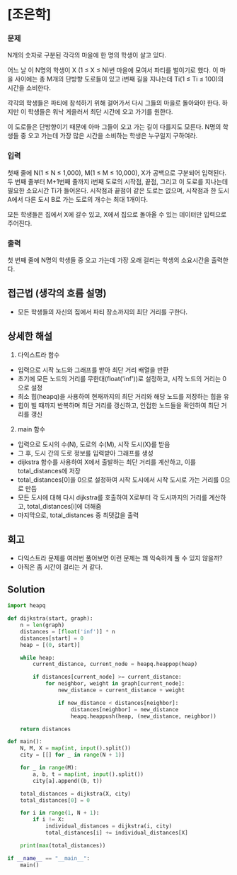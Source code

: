# [조은학]

### 문제
N개의 숫자로 구분된 각각의 마을에 한 명의 학생이 살고 있다.

어느 날 이 N명의 학생이 X (1 ≤ X ≤ N)번 마을에 모여서 파티를 벌이기로 했다. 이 마을 사이에는 총 M개의 단방향 도로들이 있고 i번째 길을 지나는데 Ti(1 ≤ Ti ≤ 100)의 시간을 소비한다.

각각의 학생들은 파티에 참석하기 위해 걸어가서 다시 그들의 마을로 돌아와야 한다. 하지만 이 학생들은 워낙 게을러서 최단 시간에 오고 가기를 원한다.

이 도로들은 단방향이기 때문에 아마 그들이 오고 가는 길이 다를지도 모른다. N명의 학생들 중 오고 가는데 가장 많은 시간을 소비하는 학생은 누구일지 구하여라.

### 입력
첫째 줄에 N(1 ≤ N ≤ 1,000), M(1 ≤ M ≤ 10,000), X가 공백으로 구분되어 입력된다. 두 번째 줄부터 M+1번째 줄까지 i번째 도로의 시작점, 끝점, 그리고 이 도로를 지나는데 필요한 소요시간 Ti가 들어온다. 시작점과 끝점이 같은 도로는 없으며, 시작점과 한 도시 A에서 다른 도시 B로 가는 도로의 개수는 최대 1개이다.

모든 학생들은 집에서 X에 갈수 있고, X에서 집으로 돌아올 수 있는 데이터만 입력으로 주어진다.

### 출력
첫 번째 줄에 N명의 학생들 중 오고 가는데 가장 오래 걸리는 학생의 소요시간을 출력한다.

## 접근법 (생각의 흐름 설명)
- 모든 학생들의 자신의 집에서 파티 장소까지의 최단 거리를 구한다.

## 상세한 해설

1. 다익스트라 함수

- 입력으로 시작 노드와 그래프를 받아 최단 거리 배열을 반환
- 초기에 모든 노드의 거리를 무한대(float('inf'))로 설정하고, 시작 노드의 거리는 0으로 설정
- 최소 힙(heapq)을 사용하여 현재까지의 최단 거리와 해당 노드를 저장하는 힙을 유
- 힙이 빌 때까지 반복하며 최단 거리를 갱신하고, 인접한 노드들을 확인하여 최단 거리를 갱신

2. main 함수

- 입력으로 도시의 수(N), 도로의 수(M), 시작 도시(X)를 받음
- 그 후, 도시 간의 도로 정보를 입력받아 그래프를 생성
- dijkstra 함수를 사용하여 X에서 출발하는 최단 거리를 계산하고, 이를 total_distances에 저장
- total_distances[0]을 0으로 설정하여 시작 도시에서 시작 도시로 가는 거리를 0으로 만듬
- 모든 도시에 대해 다시 dijkstra를 호출하여 X로부터 각 도시까지의 거리를 계산하고, total_distances[i]에 더해줌
- 마지막으로, total_distances 중 최댓값을 출력

## 회고
- 다익스트라 문제를 여러번 풀어보면 이런 문제는 꽤 익숙하게 풀 수 있지 않을까?
- 아직은 좀 시간이 걸리는 거 같다.

## Solution

<!--전체 코드 첨부-->

```python
import heapq

def dijkstra(start, graph):
    n = len(graph)
    distances = [float('inf')] * n
    distances[start] = 0
    heap = [(0, start)]

    while heap:
        current_distance, current_node = heapq.heappop(heap)

        if distances[current_node] >= current_distance:
            for neighbor, weight in graph[current_node]:
                new_distance = current_distance + weight

                if new_distance < distances[neighbor]:
                    distances[neighbor] = new_distance
                    heapq.heappush(heap, (new_distance, neighbor))

    return distances

def main():
    N, M, X = map(int, input().split())
    city = [[] for _ in range(N + 1)]

    for _ in range(M):
        a, b, t = map(int, input().split())
        city[a].append((b, t))

    total_distances = dijkstra(X, city)
    total_distances[0] = 0

    for i in range(1, N + 1):
        if i != X:
            individual_distances = dijkstra(i, city)
            total_distances[i] += individual_distances[X]

    print(max(total_distances))

if __name__ == "__main__":
    main()
```